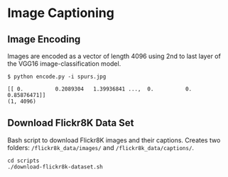 # Image Captioning

## Image Encoding

Images are encoded as a vector of length 4096 using 2nd to last layer of the
VGG16 image-classification model.

```
$ python encode.py -i spurs.jpg

[[ 0.          0.2089304   1.39936841 ...,  0.          0.          0.85876471]]
(1, 4096)
```

## Download Flickr8K Data Set

Bash script to download Flickr8K images and their captions. Creates two folders: `/flickr8k_data/images/` and `/flickr8k_data/captions/`.

```
cd scripts
./download-flickr8k-dataset.sh
```